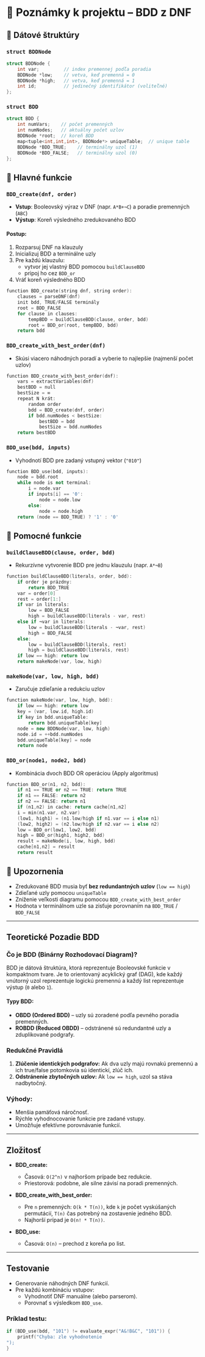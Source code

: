 
# 📘 Poznámky k projektu – BDD z DNF

## 🔧 Dátové štruktúry

### `struct BDDNode`
```cpp
struct BDDNode {
    int var;         // index premennej podľa poradia
    BDDNode *low;    // vetva, keď premenná = 0
    BDDNode *high;   // vetva, keď premenná = 1
    int id;          // jedinečný identifikátor (voliteľné)
};
```

### `struct BDD`
```cpp
struct BDD {
    int numVars;    // počet premenných
    int numNodes;   // aktuálny počet uzlov
    BDDNode *root;  // koreň BDD
    map<tuple<int,int,int>, BDDNode*> uniqueTable;  // unique table
    BDDNode *BDD_TRUE;    // terminálny uzol (1)
    BDDNode *BDD_FALSE;   // terminálny uzol (0)
};
```

## 🔨 Hlavné funkcie

### `BDD_create(dnf, order)`
- **Vstup**: Booleovský výraz v DNF (napr. `A*B+¬C`) a poradie premenných (`ABC`)
- **Výstup**: Koreň výsledného zredukovaného BDD

#### Postup:
1. Rozparsuj DNF na klauzuly
2. Inicializuj BDD a terminálne uzly
3. Pre každú klauzulu:
   - vytvor jej vlastný BDD pomocou `buildClauseBDD`
   - pripoj ho cez `BDD_or`
4. Vráť koreň výsledného BDD

```cpp
function BDD_create(string dnf, string order):
    clauses = parseDNF(dnf)
    init bdd, TRUE/FALSE terminály
    root = BDD_FALSE
    for clause in clauses:
        tempBDD = buildClauseBDD(clause, order, bdd)
        root = BDD_or(root, tempBDD, bdd)
    return bdd
```

### `BDD_create_with_best_order(dnf)`
- Skúsi viacero náhodných poradí a vyberie to najlepšie (najmenší počet uzlov)

```cpp
function BDD_create_with_best_order(dnf):
    vars = extractVariables(dnf)
    bestBDD = null
    bestSize = ∞
    repeat N krát:
        random order
        bdd = BDD_create(dnf, order)
        if bdd.numNodes < bestSize:
            bestBDD = bdd
            bestSize = bdd.numNodes
    return bestBDD
```

### `BDD_use(bdd, inputs)`
- Vyhodnotí BDD pre zadaný vstupný vektor (`"010"`)

```cpp
function BDD_use(bdd, inputs):
    node = bdd.root
    while node is not terminal:
        i = node.var
        if inputs[i] == '0':
            node = node.low
        else:
            node = node.high
    return (node == BDD_TRUE) ? '1' : '0'
```

## 🔧 Pomocné funkcie

### `buildClauseBDD(clause, order, bdd)`
- Rekurzívne vytvorenie BDD pre jednu klauzulu (napr. `A*¬B`)

```cpp
function buildClauseBDD(literals, order, bdd):
    if order je prázdny:
        return BDD_TRUE
    var = order[0]
    rest = order[1:]
    if var in literals:
        low = BDD_FALSE
        high = buildClauseBDD(literals - var, rest)
    else if ¬var in literals:
        low = buildClauseBDD(literals - ¬var, rest)
        high = BDD_FALSE
    else:
        low = buildClauseBDD(literals, rest)
        high = buildClauseBDD(literals, rest)
    if low == high: return low
    return makeNode(var, low, high)
```

### `makeNode(var, low, high, bdd)`
- Zaručuje zdieľanie a redukciu uzlov

```cpp
function makeNode(var, low, high, bdd):
    if low == high: return low
    key = (var, low.id, high.id)
    if key in bdd.uniqueTable:
        return bdd.uniqueTable[key]
    node = new BDDNode(var, low, high)
    node.id = ++bdd.numNodes
    bdd.uniqueTable[key] = node
    return node
```

### `BDD_or(node1, node2, bdd)`
- Kombinácia dvoch BDD OR operáciou (Apply algoritmus)

```cpp
function BDD_or(n1, n2, bdd):
    if n1 == TRUE or n2 == TRUE: return TRUE
    if n1 == FALSE: return n2
    if n2 == FALSE: return n1
    if (n1,n2) in cache: return cache[n1,n2]
    i = min(n1.var, n2.var)
    (low1, high1) = (n1.low/high if n1.var == i else n1)
    (low2, high2) = (n2.low/high if n2.var == i else n2)
    low = BDD_or(low1, low2, bdd)
    high = BDD_or(high1, high2, bdd)
    result = makeNode(i, low, high, bdd)
    cache[n1,n2] = result
    return result
```

## 🧠 Upozornenia
- Zredukované BDD musia byť **bez redundantných uzlov** (`low == high`)
- Zdieľané uzly pomocou `uniqueTable`
- Zníženie veľkosti diagramu pomocou `BDD_create_with_best_order`
- Hodnota v terminálnom uzle sa zisťuje porovnaním na `BDD_TRUE` / `BDD_FALSE`


---

## Teoretické Pozadie BDD

### Čo je BDD (Binárny Rozhodovací Diagram)?
BDD je dátová štruktúra, ktorá reprezentuje Booleovské funkcie v kompaktnom tvare. Je to orientovaný acyklický graf (DAG), kde každý vnútorný uzol reprezentuje logickú premennú a každý list reprezentuje výstup (`0` alebo `1`).

#### Typy BDD:
- **OBDD (Ordered BDD)** – uzly sú zoradené podľa pevného poradia premenných.
- **ROBDD (Reduced OBDD)** – odstránené sú redundantné uzly a zduplikované podgrafy.

### Redukčné Pravidlá
1. **Zlúčenie identických podgrafov:** Ak dva uzly majú rovnakú premennú a ich true/false potomkovia sú identickí, zlúč ich.
2. **Odstránenie zbytočných uzlov:** Ak `low == high`, uzol sa stáva nadbytočný.

### Výhody:
- Menšia pamäťová náročnosť.
- Rýchle vyhodnocovanie funkcie pre zadané vstupy.
- Umožňuje efektívne porovnávanie funkcií.

---

## Zložitosť

- **BDD_create:**
  - Časová: `O(2^n)` v najhoršom prípade bez redukcie.
  - Priestorová: podobne, ale silne závisí na poradi premenných.

- **BDD_create_with_best_order:**
  - Pre `n` premenných: `O(k * T(n))`, kde `k` je počet vyskúšaných permutácií, `T(n)` čas potrebný na zostavenie jedného BDD.
  - Najhorší prípad je `O(n! * T(n))`.

- **BDD_use:**
  - Časová: `O(n)` – prechod z koreňa po list.

---

## Testovanie

- Generovanie náhodných DNF funkcií.
- Pre každú kombináciu vstupov:
  - Vyhodnotiť DNF manuálne (alebo parserom).
  - Porovnať s výsledkom `BDD_use`.

### Príklad testu:

```c
if (BDD_use(bdd, "101") != evaluate_expr("A&!B&C", "101")) {
    printf("Chyba: zle vyhodnotenie
");
}
```

